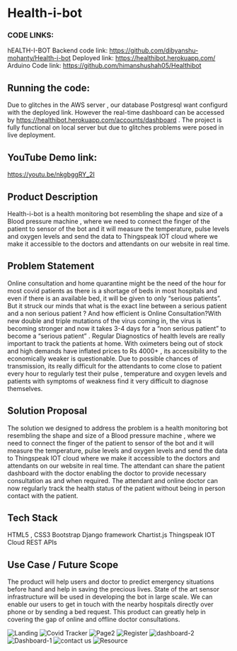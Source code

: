 # Health-i-bot


              
### CODE LINKS:
hEALTH-I-BOT Backend code link: https://github.com/dibyanshu-mohanty/Health-i-bot
Deployed link: https://healthibot.herokuapp.com/
Arduino Code link: https://github.com/himanshushah05/Healthibot

## Running the code:
Due to glitches in the AWS server , our database Postgresql want configurd with the deployed link. However the real-time dashboard can be accessed by https://healthibot.herokuapp.com/accounts/dashboard .
The project is fully functional on local server but due to glitches problems were posed in live deployment.

## YouTube Demo link:
https://youtu.be/nkgbggRY_2I

## Product Description
Health-i-bot is a health monitoring bot resembling the shape and size of a Blood pressure machine ,  where we need to connect the finger of the patient to sensor of the bot and it will measure the temperature, pulse levels and oxygen levels and send the data to Thingspeak IOT cloud where we make it accessible to the doctors and attendants on our website in real time.

## Problem Statement
Online consultation and home quarantine might be the need of the hour for most covid patients as there is a shortage of beds in most hospitals and even if there is an available bed, it will be given to only “serious patients”.
But it struck our minds that what is the exact line between a serious patient and a non serious patient ? And how efficient is Online Consultation?With new double and triple mutations of the virus coming in, the virus is becoming stronger and now it takes 3-4 days for a “non serious patient” to become a “serious patient” . 
Regular Diagnostics of health levels are really important to track the patients at home.
With oximeters being out of stock and high demands have inflated prices to Rs 4000+ , its accessibility to the economically weaker is questionable.
Due to possible chances of transmission, its really difficult for the attendants to come close to patient every hour to regularly test their pulse , temperature and oxygen levels and patients with symptoms of weakness find it very difficult to diagnose themselves.

## Solution Proposal
The solution we designed to address the problem is a health monitoring bot resembling the shape and size of a Blood pressure machine ,  where we need to connect the finger of the patient to sensor of the bot and it will measure the temperature, pulse levels and oxygen levels and send the data to Thingspeak IOT cloud where we make it accessible to the doctors and attendants on our website in real time.
The attendant can share the patient dashboard with the doctor enabling the doctor to provide necessary consultation as and when required.
The attendant and online doctor can now regularly track  the health status of the patient without being in person contact with the patient.

## Tech Stack
HTML5 , CSS3
Bootstrap
Django framework
Chartist.js
Thingspeak IOT Cloud
REST APIs

## Use Case / Future Scope
The product will help users and doctor to predict emergency situations before hand and help in saving the precious lives.
State of the art sensor infrastructure will be used in developing the bot in large scale.
We can enable our users to get in touch with the nearby hospitals directly over phone or by sending a bed request.
This product can greatly help in covering the gap of online and offline doctor consultations.

![Landing](https://user-images.githubusercontent.com/72657275/117562395-574df880-b0bc-11eb-9b2a-aeb1e564dae4.png)
![Covid Tracker](https://user-images.githubusercontent.com/72657275/117562397-59b05280-b0bc-11eb-87ac-37e4591a50d0.png)
![Page2](https://user-images.githubusercontent.com/72657275/117562399-5d43d980-b0bc-11eb-8aad-49b293cce41f.png)
![Register](https://user-images.githubusercontent.com/72657275/117562401-5f0d9d00-b0bc-11eb-9f18-389fdab761a6.png)
![dashboard-2](https://user-images.githubusercontent.com/72657275/117562403-62088d80-b0bc-11eb-8f5d-6c3804b68f44.png)
![Dashboard-1](https://user-images.githubusercontent.com/72657275/117562406-646ae780-b0bc-11eb-9cc3-6250bcee6e0f.png)
![contact us](https://user-images.githubusercontent.com/72657275/117562409-6765d800-b0bc-11eb-97e6-9b9d5dd5baa7.png)
![Resource](https://user-images.githubusercontent.com/72657275/117562410-692f9b80-b0bc-11eb-894b-eb49a63b0944.png)
